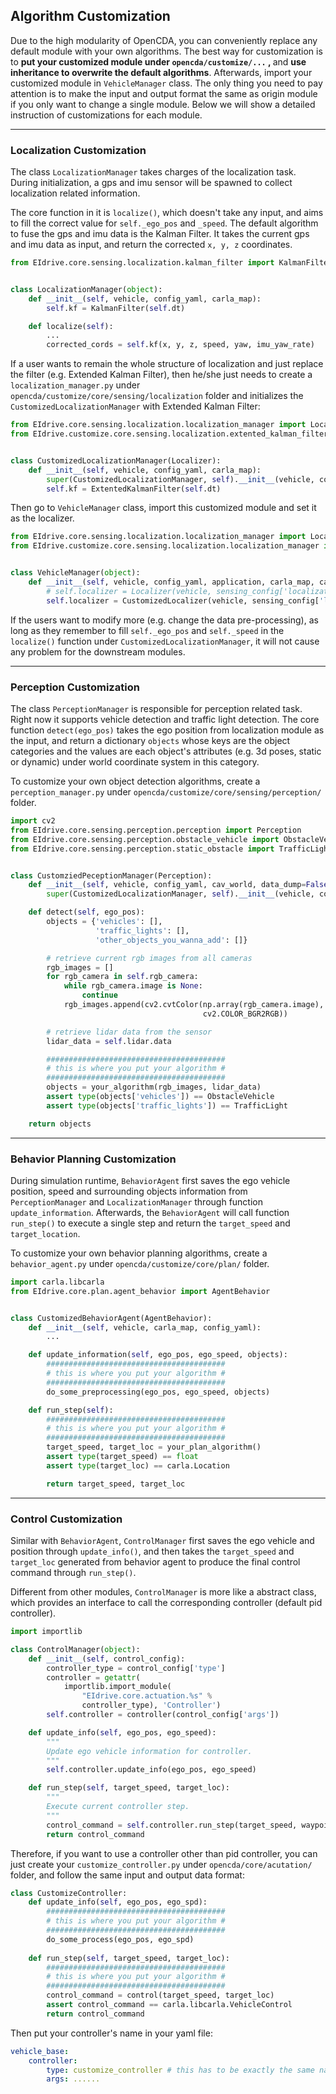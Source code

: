 ## Algorithm Customization

Due to the high modularity of OpenCDA, you can conveniently replace any default module with your own
algorithms. The best way for customization is to <strong>put your customized module under `opencda/customize/...` , </strong> and 
<strong>use inheritance to overwrite the default algorithms</strong>. Afterwards, import your customized module in
`VehicleManager` class. The only thing you need to pay attention is to make the input and output format the same
as origin module if you only want to change a single module. Below we will show a detailed instruction 
of customizations for each module.

---
### Localization Customization
The class `LocalizationManager` takes charges of the localization task. During initialization, a gps and imu sensor will
be spawned to collect localization related information. 

The core function in it is `localize()`, which doesn't take any input, and aims to fill the correct value for
`self._ego_pos` and `_speed`.
The default algorithm to fuse the gps and imu data is the Kalman Filter. It takes the current gps and imu data as input,
and return the corrected `x, y, z` coordinates.

```python
from EIdrive.core.sensing.localization.kalman_filter import KalmanFilter


class LocalizationManager(object):
    def __init__(self, vehicle, config_yaml, carla_map):
        self.kf = KalmanFilter(self.dt)

    def localize(self):
        ...
        corrected_cords = self.kf(x, y, z, speed, yaw, imu_yaw_rate)
```
If a user wants to remain the whole structure of localization and just replace the filter (e.g. Extended Kalman Filter),
then he/she just needs to create a `localization_manager.py` under `opencda/customize/core/sensing/localization`
folder and initializes the `CustomizedLocalizationManager` with Extended Kalman Filter:

```python
from EIdrive.core.sensing.localization.localization_manager import Localizer
from EIdrive.customize.core.sensing.localization.extented_kalman_filter import ExtentedKalmanFilter


class CustomizedLocalizationManager(Localizer):
    def __init__(self, vehicle, config_yaml, carla_map):
        super(CustomizedLocalizationManager, self).__init__(vehicle, config_yaml, carla_map)
        self.kf = ExtentedKalmanFilter(self.dt)
```

Then go to `VehicleManager` class, import this customized module and set it as the localizer.

```python
from EIdrive.core.sensing.localization.localization_manager import Localizer
from EIdrive.customize.core.sensing.localization.localization_manager import CustomizedLocalizer


class VehicleManager(object):
    def __init__(self, vehicle, config_yaml, application, carla_map, cav_world):
        # self.localizer = Localizer(vehicle, sensing_config['localization'], carla_map)
        self.localizer = CustomizedLocalizer(vehicle, sensing_config['localization'], carla_map)
```
If the users want to modify more (e.g. change the data pre-processing), as long as they remember to fill `self._ego_pos`
and `self._speed` in the `localize()` function under `CustomizedLocalizationManager`, it will not cause any problem
for the downstream modules.

---
### Perception Customization
The class `PerceptionManager` is responsible for perception related task. Right now it supports vehicle detection and traffic light detection. The core function `detect(ego_pos)` takes the ego position from localization module as the input, and return a dictionary `objects` whose keys are the object categories and the values are each object's attributes (e.g. 3d poses, static or dynamic) under world coordinate system in this category.

To customize your own object detection algorithms, create a `perception_manager.py` under
`opencda/customize/core/sensing/perception/` folder.

```python
import cv2
from EIdrive.core.sensing.perception.perception import Perception
from EIdrive.core.sensing.perception.obstacle_vehicle import ObstacleVehicle
from EIdrive.core.sensing.perception.static_obstacle import TrafficLight


class CustomziedPeceptionManager(Perception):
    def __init__(self, vehicle, config_yaml, cav_world, data_dump=False):
        super(CustomizedLocalizationManager, self).__init__(vehicle, config_yaml, cav_world, data_dump)

    def detect(self, ego_pos):
        objects = {'vehicles': [],
                   'traffic_lights': [],
                   'other_objects_you_wanna_add': []}

        # retrieve current rgb images from all cameras
        rgb_images = []
        for rgb_camera in self.rgb_camera:
            while rgb_camera.image is None:
                continue
            rgb_images.append(cv2.cvtColor(np.array(rgb_camera.image),
                                           cv2.COLOR_BGR2RGB))

        # retrieve lidar data from the sensor
        lidar_data = self.lidar.data

        ########################################
        # this is where you put your algorithm #
        ########################################
        objects = your_algorithm(rgb_images, lidar_data)
        assert type(objects['vehicles']) == ObstacleVehicle
        assert type(objects['traffic_lights']) == TrafficLight

    return objects

```
---
### Behavior Planning Customization
During simulation runtime, `BehaviorAgent` first saves the ego vehicle position, speed
and surrounding objects information from `PerceptionManager` and `LocalizationManager` through
function `update_information`. Afterwards,  the `BehaviorAgent` will call function
`run_step()` to execute a single step and return the `target_speed` and `target_location`.

To customize your own behavior planning algorithms, create a `behavior_agent.py` under
`opencda/customize/core/plan/` folder.

```python
import carla.libcarla
from EIdrive.core.plan.agent_behavior import AgentBehavior


class CustomizedBehaviorAgent(AgentBehavior):
    def __init__(self, vehicle, carla_map, config_yaml):
        ...

    def update_information(self, ego_pos, ego_speed, objects):
        ########################################
        # this is where you put your algorithm #
        ########################################
        do_some_preprocessing(ego_pos, ego_speed, objects)

    def run_step(self):
        ########################################
        # this is where you put your algorithm #
        ########################################
        target_speed, target_loc = your_plan_algorithm()
        assert type(target_speed) == float
        assert type(target_loc) == carla.Location

        return target_speed, target_loc
```
---
### Control Customization
Similar with `BehaviorAgent`, `ControlManager` first saves the ego vehicle and position
through `update_info()`, and then takes the `target_speed` and `target_loc` generated from
behavior agent to produce the final control command through `run_step()`.

Different from other modules, `ControlManager` is more like a abstract class, which provides an
interface to call the corresponding controller (default pid controller).

```python
import importlib

class ControlManager(object):
    def __init__(self, control_config):
        controller_type = control_config['type']
        controller = getattr(
            importlib.import_module(
                "EIdrive.core.actuation.%s" %
                controller_type), 'Controller')
        self.controller = controller(control_config['args'])

    def update_info(self, ego_pos, ego_speed):
        """
        Update ego vehicle information for controller.
        """
        self.controller.update_info(ego_pos, ego_speed)

    def run_step(self, target_speed, target_loc):
        """
        Execute current controller step.
        """
        control_command = self.controller.run_step(target_speed, waypoint)
        return control_command
```

Therefore, if you want to use a controller other than pid controller, you can just create your `customize_controller.py` under `opencda/core/acutation/` folder, and follow the same input and output data format:
```python
class CustomizeController:
    def update_info(self, ego_pos, ego_spd):
        ########################################
        # this is where you put your algorithm #
        ########################################
        do_some_process(ego_pos, ego_spd)
    
    def run_step(self, target_speed, target_loc):
        ########################################
        # this is where you put your algorithm #
        ########################################
        control_command = control(target_speed, target_loc)
        assert control_command == carla.libcarla.VehicleControl
        return control_command
```
Then put your controller's name in your yaml file:
```yaml
vehicle_base:
    controller:
        type: customize_controller # this has to be exactly the same name as the controller py file
        args: ......
```

